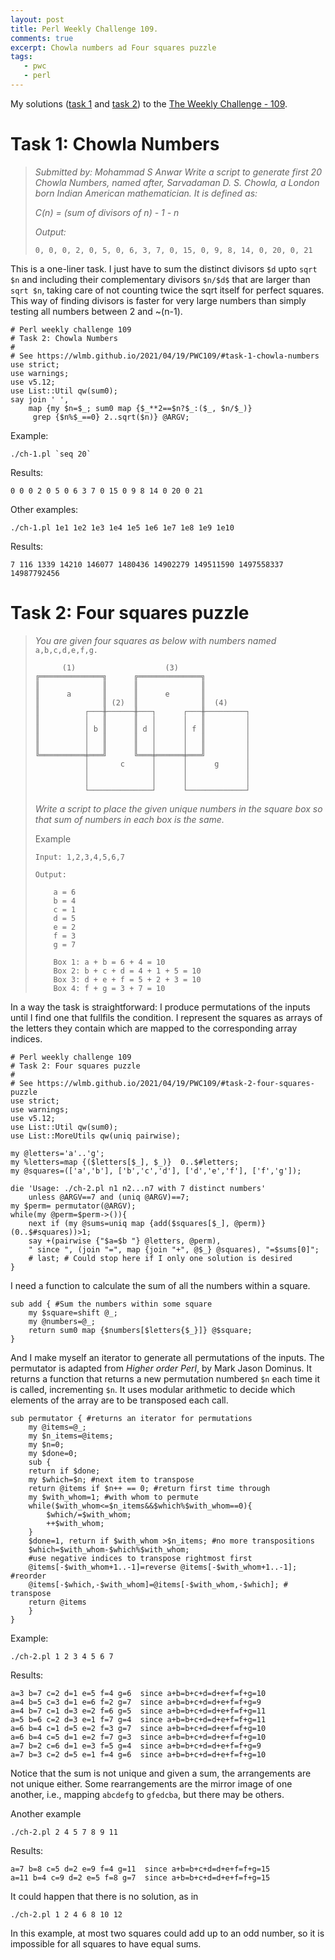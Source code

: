 ```yaml
---
layout: post
title: Perl Weekly Challenge 109.
comments: true
excerpt: Chowla numbers ad Four squares puzzle
tags:
   - pwc
   - perl
---
```


My solutions ([task 1](https://github.com/wlmb/perlweeklychallenge-club/blob/master/challenge-109/wlmb/perl/ch-1.pl) and [task 2](https://github.com/wlmb/perlweeklychallenge-club/blob/master/challenge-109/wlmb/perl/ch-2.pl)) to the  [The Weekly Challenge - 109](https://perlweeklychallenge.org/blog/perl-weekly-challenge-109).


# Task 1:  Chowla Numbers

> *Submitted by: Mohammad S Anwar*
> *Write a script to generate first 20 Chowla Numbers, named after,*
> *Sarvadaman D. S. Chowla, a London born Indian American*
> *mathematician. It is defined as:*
>
> *C(n) = (sum of divisors of n) - 1 - n*
>
> *Output:*
>
>     0, 0, 0, 2, 0, 5, 0, 6, 3, 7, 0, 15, 0, 9, 8, 14, 0, 20, 0, 21

This is a one-liner task. I just have to sum the distinct divisors
`$d` upto `sqrt $n` and including their complementary divisors
`$n/$d$` that are larger than `sqrt $n`, taking care of not counting
twice the sqrt itself for perfect squares. This way of finding
divisors is faster for very large numbers than simply testing all
numbers between 2 and ~\(n-1\).

    # Perl weekly challenge 109
    # Task 2: Chowla Numbers
    #
    # See https://wlmb.github.io/2021/04/19/PWC109/#task-1-chowla-numbers
    use strict;
    use warnings;
    use v5.12;
    use List::Util qw(sum0);
    say join ' ',
        map {my $n=$_; sum0 map {$_**2==$n?$_:($_, $n/$_)}
    	 grep {$n%$_==0} 2..sqrt($n)} @ARGV;

Example:

    ./ch-1.pl `seq 20`

Results:

    0 0 0 2 0 5 0 6 3 7 0 15 0 9 8 14 0 20 0 21

Other examples:

    ./ch-1.pl 1e1 1e2 1e3 1e4 1e5 1e6 1e7 1e8 1e9 1e10

Results:

    7 116 1339 14210 146077 1480436 14902279 149511590 1497558337 14987792456


# Task 2: Four squares puzzle

> *You are given four squares as below with numbers named*
> `a,b,c,d,e,f,g.`
>
>           (1)                    (3)
>     ╔══════════════╗      ╔══════════════╗
>     ║              ║      ║              ║
>     ║      a       ║      ║      e       ║
>     ║              ║ (2)  ║              ║  (4)
>     ║          ┌───╫──────╫───┐      ┌───╫─────────┐
>     ║          │   ║      ║   │      │   ║         │
>     ║          │ b ║      ║ d │      │ f ║         │
>     ║          │   ║      ║   │      │   ║         │
>     ║          │   ║      ║   │      │   ║         │
>     ╚══════════╪═══╝      ╚═══╪══════╪═══╝         │
>                │       c      │      │      g      │
>                │              │      │             │
>                │              │      │             │
>                └──────────────┘      └─────────────┘
>
> *Write a script to place the given unique numbers in the square box so*
> *that sum of numbers in each box is the same.*
>
> Example
>
>     Input: 1,2,3,4,5,6,7
>
>     Output:
>
>         a = 6
>         b = 4
>         c = 1
>         d = 5
>         e = 2
>         f = 3
>         g = 7
>
>         Box 1: a + b = 6 + 4 = 10
>         Box 2: b + c + d = 4 + 1 + 5 = 10
>         Box 3: d + e + f = 5 + 2 + 3 = 10
>         Box 4: f + g = 3 + 7 = 10

In a way the task is straightforward: I produce permutations of the
inputs until I find one that fullfils the condition. I represent the
squares as arrays of the letters they contain which are mapped to
the corresponding array indices.

    # Perl weekly challenge 109
    # Task 2: Four squares puzzle
    #
    # See https://wlmb.github.io/2021/04/19/PWC109/#task-2-four-squares-puzzle
    use strict;
    use warnings;
    use v5.12;
    use List::Util qw(sum0);
    use List::MoreUtils qw(uniq pairwise);

    my @letters='a'..'g';
    my %letters=map {($letters[$_], $_)}  0..$#letters;
    my @squares=(['a','b'], ['b','c','d'], ['d','e','f'], ['f','g']);

    die 'Usage: ./ch-2.pl n1 n2...n7 with 7 distinct numbers'
        unless @ARGV==7 and (uniq @ARGV)==7;
    my $perm= permutator(@ARGV);
    while(my @perm=$perm->()){
        next if (my @sums=uniq map {add($squares[$_], @perm)} (0..$#squares))>1;
        say +(pairwise {"$a=$b "} @letters, @perm),
    	" since ", (join "=", map {join "+", @$_} @squares), "=$sums[0]";
        # last; # Could stop here if I only one solution is desired
    }

I need a function to calculate the sum of all the numbers within a square.

    sub add { #Sum the numbers within some square
        my $square=shift @_;
        my @numbers=@_;
        return sum0 map {$numbers[$letters{$_}]} @$square;
    }

And I make myself an iterator to generate all permutations of the inputs.
The permutator is adapted from *Higher order Perl*, by Mark Jason
Dominus. It returns a function that returns a new permutation
numbered `$n` each time it is called, incrementing `$n`. It uses
modular arithmetic to decide which elements of the array are to be
transposed each call.

    sub permutator { #returns an iterator for permutations
        my @items=@_;
        my $n_items=@items;
        my $n=0;
        my $done=0;
        sub {
    	return if $done;
    	my $which=$n; #next item to transpose
    	return @items if $n++ == 0; #return first time through
    	my $with_whom=1; #with whom to permute
    	while($with_whom<=$n_items&&$which%$with_whom==0){
    	    $which/=$with_whom;
    	    ++$with_whom;
    	}
    	$done=1, return if $with_whom >$n_items; #no more transpositions
    	$which=$with_whom-$which%$with_whom;
    	#use negative indices to transpose rightmost first
    	@items[-$with_whom+1..-1]=reverse @items[-$with_whom+1..-1]; #reorder
    	@items[-$which,-$with_whom]=@items[-$with_whom,-$which]; # transpose
    	return @items
        }
    }

Example:

    ./ch-2.pl 1 2 3 4 5 6 7

Results:

    a=3 b=7 c=2 d=1 e=5 f=4 g=6  since a+b=b+c+d=d+e+f=f+g=10
    a=4 b=5 c=3 d=1 e=6 f=2 g=7  since a+b=b+c+d=d+e+f=f+g=9
    a=4 b=7 c=1 d=3 e=2 f=6 g=5  since a+b=b+c+d=d+e+f=f+g=11
    a=5 b=6 c=2 d=3 e=1 f=7 g=4  since a+b=b+c+d=d+e+f=f+g=11
    a=6 b=4 c=1 d=5 e=2 f=3 g=7  since a+b=b+c+d=d+e+f=f+g=10
    a=6 b=4 c=5 d=1 e=2 f=7 g=3  since a+b=b+c+d=d+e+f=f+g=10
    a=7 b=2 c=6 d=1 e=3 f=5 g=4  since a+b=b+c+d=d+e+f=f+g=9
    a=7 b=3 c=2 d=5 e=1 f=4 g=6  since a+b=b+c+d=d+e+f=f+g=10

Notice that the sum is not unique and given a sum, the arrangements
are not unique either. Some rearrangements are the mirror image of one
another, i.e., mapping `abcdefg` to `gfedcba`, but there may be others.

Another example

    ./ch-2.pl 2 4 5 7 8 9 11

Results:

    a=7 b=8 c=5 d=2 e=9 f=4 g=11  since a+b=b+c+d=d+e+f=f+g=15
    a=11 b=4 c=9 d=2 e=5 f=8 g=7  since a+b=b+c+d=d+e+f=f+g=15

It could happen that there is no solution, as in

    ./ch-2.pl 1 2 4 6 8 10 12

In this example, at most two squares could add up to an odd number, so
it is impossible for all squares to have equal sums.
